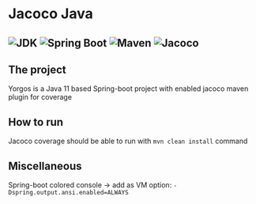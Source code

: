 # Jacoco Java

![JDK](https://img.shields.io/badge/JDK-11-yellow?style=flat-square&logo=Java)
![Spring Boot](https://img.shields.io/badge/Spring_Boot-2.5.5-brightgreen.svg?style=flat-square&logo=springboot)
![Maven](https://img.shields.io/badge/Maven-3.8.1-orange?style=flat-square&logo=apachemaven)
![Jacoco](https://img.shields.io/badge/Jacoco-0.8.7-orange?style=flat-square&logo=checkmarx)
---
## The project

Yorgos is a Java 11 based Spring-boot project with enabled jacoco maven plugin for coverage

## How to run
Jacoco coverage should be able to run with `mvn clean install` command

## Miscellaneous
Spring-boot colored console -> add as VM option: `-Dspring.output.ansi.enabled=ALWAYS`